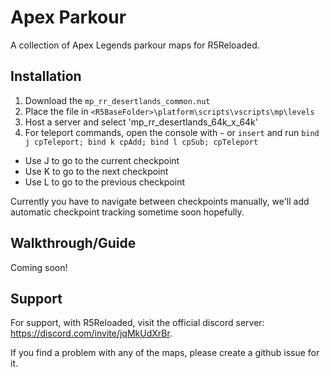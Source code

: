 # Apex Parkour

A collection of Apex Legends parkour maps for R5Reloaded.




## Installation

1. Download the `mp_rr_desertlands_common.nut`
2. Place the file in `<R5BaseFolder>\platform\scripts\vscripts\mp\levels`
3. Host a server and select 'mp_rr_desertlands_64k_x_64k'
4. For teleport commands, open the console with `~` or `insert` and run `bind j cpTeleport; bind k cpAdd; bind l cpSub; cpTeleport`
* Use J to go to the current checkpoint
* Use K to go to the next checkpoint
* Use L to go to the previous checkpoint

Currently you have to navigate between checkpoints manually, we'll add automatic checkpoint tracking sometime soon hopefully.
## Walkthrough/Guide

Coming soon!


## Support

For support, with R5Reloaded, visit the official discord server: https://discord.com/invite/jqMkUdXrBr.

If you find a problem with any of the maps, please create a github issue for it.

